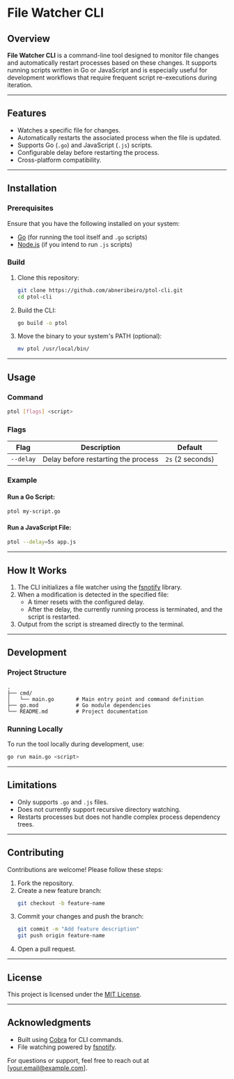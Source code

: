 # File Watcher CLI

## Overview

**File Watcher CLI** is a command-line tool designed to monitor file changes and automatically restart processes based on these changes. It supports running scripts written in Go or JavaScript and is especially useful for development workflows that require frequent script re-executions during iteration.

---

## Features

- Watches a specific file for changes.
- Automatically restarts the associated process when the file is updated.
- Supports Go (`.go`) and JavaScript (`.js`) scripts.
- Configurable delay before restarting the process.
- Cross-platform compatibility.

---

## Installation

### Prerequisites

Ensure that you have the following installed on your system:

- [Go](https://golang.org/dl/) (for running the tool itself and `.go` scripts)
- [Node.js](https://nodejs.org/) (if you intend to run `.js` scripts)

### Build

1. Clone this repository:
   ```bash
   git clone https://github.com/abneribeiro/ptol-cli.git
   cd ptol-cli
   ```

2. Build the CLI:
   ```bash
   go build -o ptol
   ```

3. Move the binary to your system's PATH (optional):
   ```bash
   mv ptol /usr/local/bin/
   ```

---

## Usage

### Command

```bash
ptol [flags] <script>
```

### Flags

| Flag          | Description                        | Default         |
|---------------|------------------------------------|-----------------|
| `--delay`     | Delay before restarting the process | `2s` (2 seconds)|

### Example

#### Run a Go Script:
```bash
ptol my-script.go
```

#### Run a JavaScript File:
```bash
ptol --delay=5s app.js
```

---

## How It Works

1. The CLI initializes a file watcher using the [fsnotify](https://github.com/fsnotify/fsnotify) library.
2. When a modification is detected in the specified file:
   - A timer resets with the configured delay.
   - After the delay, the currently running process is terminated, and the script is restarted.
3. Output from the script is streamed directly to the terminal.

---

## Development

### Project Structure

```plaintext
.
├── cmd/
│   └── main.go       # Main entry point and command definition
├── go.mod            # Go module dependencies
└── README.md         # Project documentation
```

### Running Locally

To run the tool locally during development, use:

```bash
go run main.go <script>
```

---

## Limitations

- Only supports `.go` and `.js` files.
- Does not currently support recursive directory watching.
- Restarts processes but does not handle complex process dependency trees.

---

## Contributing

Contributions are welcome! Please follow these steps:

1. Fork the repository.
2. Create a new feature branch:
   ```bash
   git checkout -b feature-name
   ```
3. Commit your changes and push the branch:
   ```bash
   git commit -m "Add feature description"
   git push origin feature-name
   ```
4. Open a pull request.

---

## License

This project is licensed under the [MIT License](LICENSE).

---

## Acknowledgments

- Built using [Cobra](https://github.com/spf13/cobra) for CLI commands.
- File watching powered by [fsnotify](https://github.com/fsnotify/fsnotify).

For questions or support, feel free to reach out at [your.email@example.com].

